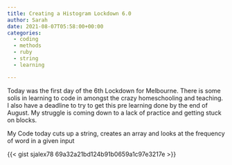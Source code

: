 ```yaml
---
title: Creating a Histogram Lockdown 6.0
author: Sarah
date: 2021-08-07T05:58:00+00:00
categories:
  - coding
  - methods
  - ruby
  - string
  - learning

---
```



Today was the first day of the 6th Lockdown for Melbourne. There is some solis in learning to code in amongst the crazy homeschooling and teaching. I also have a deadline to try to get this pre learning done by the end of August. My struggle is coming down to a lack of practice and getting stuck on blocks.

My Code today cuts up a string, creates an array and looks at the frequency of word in a given input

{{< gist sjalex78 69a32a21bd124b91b0659a1c97e3217e >}}
